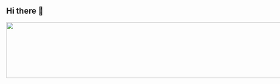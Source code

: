 ## Hi there 👋
<img src="https://www.canva.com/design/DAGJOr1Zz-g/1QU0kPyrwJuZ_WN6xjmTVg/view" style="height: 150px;
  width: 100%;
  position: absolute;
  margin: 0px;">
<!--
**BlagojeJevrosimov/BlagojeJevrosimov** is a ✨ _special_ ✨ repository because its `README.md` (this file) appears on your GitHub profile.

Here are some ideas to get you started:

- 🔭 I’m currently working on ...
- 🌱 I’m currently learning ...
- 👯 I’m looking to collaborate on ...
- 🤔 I’m looking for help with ...
- 💬 Ask me about ...
- 📫 How to reach me: ...
- 😄 Pronouns: ...
- ⚡ Fun fact: ...
-->

